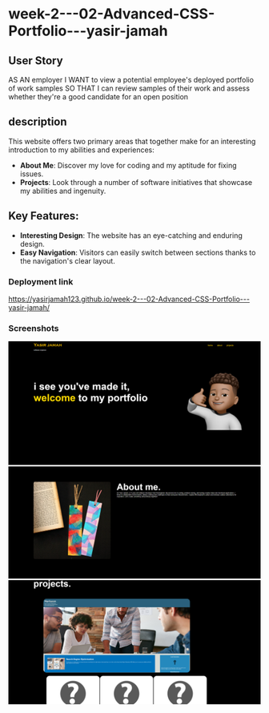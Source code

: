 # week-2---02-Advanced-CSS-Portfolio---yasir-jamah

## User Story
AS AN employer
I WANT to view a potential employee's deployed portfolio of work samples
SO THAT I can review samples of their work and assess whether they're a good candidate for an open position

## description
This website offers two primary areas that together make for an interesting introduction to my abilities and experiences:

- **About Me**: Discover my love for coding and my aptitude for fixing issues.
- **Projects**: Look through a number of software initiatives that showcase my abilities and ingenuity.

## Key Features: 

- **Interesting Design**: The website has an eye-catching and enduring design.
- **Easy Navigation**: Visitors can easily switch between sections thanks to the navigation's clear layout.


### Deployment link
https://yasirjamah123.github.io/week-2---02-Advanced-CSS-Portfolio---yasir-jamah/

### Screenshots
![home page](image.png)
![about](image-1.png)
![projects](image-2.png)
